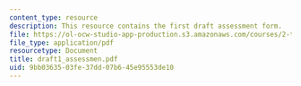 ```yaml
---
content_type: resource
description: This resource contains the first draft assessment form.
file: https://ol-ocw-studio-app-production.s3.amazonaws.com/courses/2-tha-undergraduate-thesis-for-course-2-a-january-iap-2007/9bb0363503fe37dd07b645e95553de10_draft1_assessmen.pdf
file_type: application/pdf
resourcetype: Document
title: draft1_assessmen.pdf
uid: 9bb03635-03fe-37dd-07b6-45e95553de10
---
```

